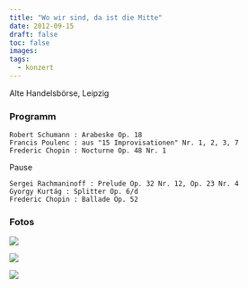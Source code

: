 ```yaml
---
title: "Wo wir sind, da ist die Mitte"
date: 2012-09-15
draft: false
toc: false
images:
tags: 
  - konzert
---
```


Alte Handelsbörse, Leipzig

### Programm

    Robert Schumann : Arabeske Op. 18
    Francis Poulenc : aus "15 Improvisationen" Nr. 1, 2, 3, 7
    Frederic Chopin : Nocturne Op. 48 Nr. 1

Pause

    Sergei Rachmaninoff : Prelude Op. 32 Nr. 12, Op. 23 Nr. 4
    Gyorgy Kurtág : Splitter Op. 6/d
    Frederic Chopin : Ballade Op. 52

### Fotos

![](/images/handelsboerse/s1.jpg)

![](/images/handelsboerse/s3.jpg)

![](/images/handelsboerse/s2.jpg)

